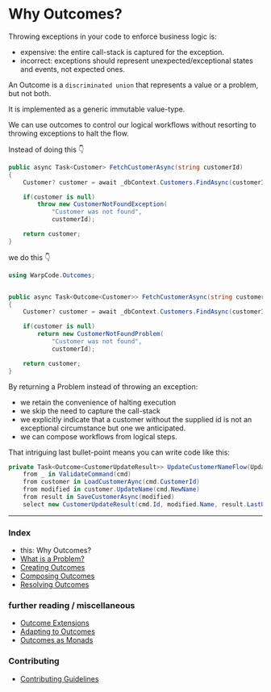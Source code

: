 # Why Outcomes?

Throwing exceptions in your code to enforce business logic is:
- expensive: the entire call-stack is captured for the exception.
- incorrect: exceptions should represent unexpected/exceptional states and events, not expected ones.

An Outcome is a `discriminated union` that represents a value or a problem, but not both. 

It is implemented as a generic immutable value-type.

We can use outcomes to control our logical workflows without resorting to throwing exceptions to halt the flow.

Instead of doing this 👇

```csharp
public async Task<Customer> FetchCustomerAsync(string customerId)
{
    Customer? customer = await _dbContext.Customers.FindAsync(customerId);

    if(customer is null)
        throw new CustomerNotFoundException(
            "Customer was not found", 
            customerId);

    return customer;
}
```

we do this 👇

```csharp
using WarpCode.Outcomes;


public async Task<Outcome<Customer>> FetchCustomerAsync(string customerId)
{
    Customer? customer = await _dbContext.Customers.FindAsync(customerId);

    if(customer is null)
        return new CustomerNotFoundProblem(
            "Customer was not found",
            customerId);

    return customer;
}
```
By returning a Problem instead of throwing an exception:
- we retain the convenience of halting execution
- we skip the need to capture the call-stack
- we explicitly indicate that a customer without the supplied id is not an exceptional circumstance but one we anticipated.
- we can compose workflows from logical steps.

That intriguing last bullet-point means you can write code like this:

```csharp
private Task<Outcome<CustomerUpdateResult>> UpdateCustomerNameFlow(UpdateCustomerNameCommand cmd) =>
    from _ in ValidateCommand(cmd)
    from customer in LoadCustomerAync(cmd.CustomerId)
    from modified in customer.UpdateName(cmd.NewName)
    from result in SaveCustomerAsync(modified)
    select new CustomerUpdateResult(cmd.Id, modified.Name, result.LastUpdated);
```

---

### Index
- this: Why Outcomes?
- [What is a Problem?](./docs/what-is-a-problem.md)
- [Creating Outcomes](./docs/creating-outcomes.md)
- [Composing Outcomes](./docs/composing-outcomes.md)
- [Resolving Outcomes](./docs/resolving-outcomes.md)

### further reading / miscellaneous
- [Outcome Extensions](./docs/outcome-extensions.md)
- [Adapting to Outcomes](./docs/outcome-adaptation.md)
- [Outcomes as Monads](./docs/outcomes-as-monads.md)


### Contributing
- [Contributing Guidelines](./CONTRIBUTING.md)
